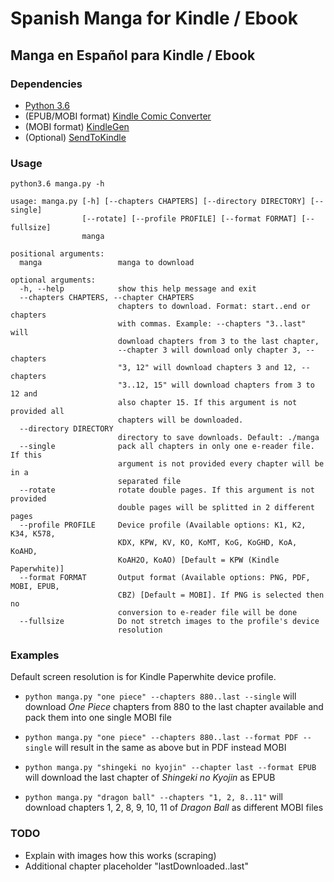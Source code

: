 # Spanish Manga for Kindle / Ebook
## Manga en Español para Kindle / Ebook

### Dependencies

- [Python 3.6](https://www.python.org/downloads/)
- (EPUB/MOBI format) [Kindle Comic Converter](https://github.com/ciromattia/kcc)
- (MOBI format) [KindleGen](https://www.amazon.com/gp/feature.html?ie=UTF8&docId=1000765211)
- (Optional) [SendToKindle](https://www.amazon.com/gp/sendtokindle)

### Usage

`python3.6 manga.py -h`

```
usage: manga.py [-h] [--chapters CHAPTERS] [--directory DIRECTORY] [--single]
                [--rotate] [--profile PROFILE] [--format FORMAT] [--fullsize]
                manga

positional arguments:
  manga                 manga to download

optional arguments:
  -h, --help            show this help message and exit
  --chapters CHAPTERS, --chapter CHAPTERS
                        chapters to download. Format: start..end or chapters
                        with commas. Example: --chapters "3..last" will
                        download chapters from 3 to the last chapter,
                        --chapter 3 will download only chapter 3, --chapters
                        "3, 12" will download chapters 3 and 12, --chapters
                        "3..12, 15" will download chapters from 3 to 12 and
                        also chapter 15. If this argument is not provided all
                        chapters will be downloaded.
  --directory DIRECTORY
                        directory to save downloads. Default: ./manga
  --single              pack all chapters in only one e-reader file. If this
                        argument is not provided every chapter will be in a
                        separated file
  --rotate              rotate double pages. If this argument is not provided
                        double pages will be splitted in 2 different pages
  --profile PROFILE     Device profile (Available options: K1, K2, K34, K578,
                        KDX, KPW, KV, KO, KoMT, KoG, KoGHD, KoA, KoAHD,
                        KoAH2O, KoAO) [Default = KPW (Kindle Paperwhite)]
  --format FORMAT       Output format (Available options: PNG, PDF, MOBI, EPUB,
                        CBZ) [Default = MOBI]. If PNG is selected then no
                        conversion to e-reader file will be done
  --fullsize            Do not stretch images to the profile's device
                        resolution
```

### Examples

Default screen resolution is for Kindle Paperwhite device profile.

- `python manga.py "one piece" --chapters 880..last --single` will download _One Piece_ chapters from 880 to the last chapter available and pack them into one single MOBI file

- `python manga.py "one piece" --chapters 880..last --format PDF --single` will result in the same as above but in PDF instead MOBI

- `python manga.py "shingeki no kyojin" --chapter last --format EPUB` will download the last chapter of _Shingeki no Kyojin_ as EPUB

- `python manga.py "dragon ball" --chapters "1, 2, 8..11"` will download chapters 1, 2, 8, 9, 10, 11 of _Dragon Ball_ as different MOBI files

### TODO
- Explain with images how this works (scraping)
- Additional chapter placeholder "lastDownloaded..last"